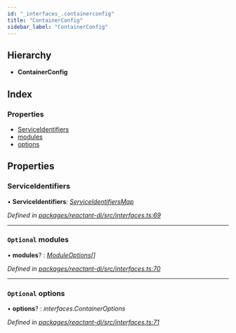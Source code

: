 ```yaml
---
id: "_interfaces_.containerconfig"
title: "ContainerConfig"
sidebar_label: "ContainerConfig"
---
```


## Hierarchy

* **ContainerConfig**

## Index

### Properties

* [ServiceIdentifiers](_interfaces_.containerconfig.md#serviceidentifiers)
* [modules](_interfaces_.containerconfig.md#optional-modules)
* [options](_interfaces_.containerconfig.md#optional-options)

## Properties

###  ServiceIdentifiers

• **ServiceIdentifiers**: *[ServiceIdentifiersMap](../modules/_interfaces_.md#serviceidentifiersmap)*

*Defined in [packages/reactant-di/src/interfaces.ts:69](https://github.com/unadlib/reactant/blob/a019d587/packages/reactant-di/src/interfaces.ts#L69)*

___

### `Optional` modules

• **modules**? : *[ModuleOptions](../modules/_interfaces_.md#moduleoptions)[]*

*Defined in [packages/reactant-di/src/interfaces.ts:70](https://github.com/unadlib/reactant/blob/a019d587/packages/reactant-di/src/interfaces.ts#L70)*

___

### `Optional` options

• **options**? : *interfaces.ContainerOptions*

*Defined in [packages/reactant-di/src/interfaces.ts:71](https://github.com/unadlib/reactant/blob/a019d587/packages/reactant-di/src/interfaces.ts#L71)*
